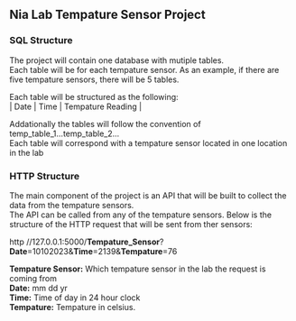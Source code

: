 ## Nia Lab Tempature Sensor Project 

### SQL Structure
The project will contain one database with mutiple tables.  
Each table will be for each tempature sensor. As an example, if there are five tempature sensors, there will be 5 tables.  
  
Each table will be structured as the following:  
| Date | Time | Tempature Reading |  
  
Addationally the tables will follow the convention of temp_table_1...temp_table_2...  
Each table will correspond with a tempature sensor located in one location in the lab

### HTTP Structure
The main component of the project is an API that will be built to collect the data from the tempature sensors.  
The API can be called from any of the tempature sensors. Below is the structure of the HTTP request that will be sent from ther sensors:  
  
http //127.0.0.1:5000/__Tempature_Sensor__?__Date__=10102023&__Time__=2139&__Tempature__=76  
   
__Tempature Sensor:__ Which tempature sensor in the lab the request is coming from  
__Date:__ mm dd yr   
__Time:__ Time of day in 24 hour clock  
__Tempature:__ Tempature in celsius. 
  
